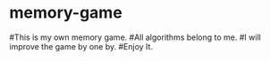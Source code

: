 # memory-game
#This is my own memory game.
#All algorithms belong to me.
#I will improve the game by one by.
#Enjoy It.
